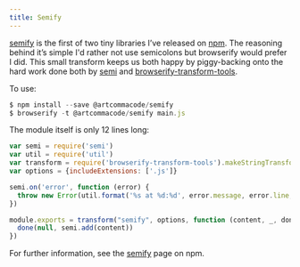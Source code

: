 ```yaml
---
title: Semify
---
```


[semify](https://www.npmjs.com/package/@artcommacode/semify) is the first of two tiny libraries I’ve released on [npm](http://npmjs.com). The reasoning behind it’s simple I'd rather not use semicolons but browserify would prefer I did. This small transform keeps us both happy by piggy-backing onto the hard work done both by [semi](https://www.npmjs.com/package/semi) and [browserify-transform-tools](https://www.npmjs.com/package/browserify-transform-tools).

To use:

``` js
$ npm install --save @artcommacode/semify
$ browserify -t @artcommacode/semify main.js
```

The module itself is only 12 lines long:

``` js
var semi = require('semi')
var util = require('util')
var transform = require('browserify-transform-tools').makeStringTransform
var options = {includeExtensions: ['.js']}

semi.on('error', function (error) {
  throw new Error(util.format('%s at %d:%d', error.message, error.line, error.column))
})

module.exports = transform("semify", options, function (content, _, done) {
  done(null, semi.add(content))
})
```

For further information, see the [semify](https://www.npmjs.com/package/@artcommacode/semify) page on npm.
